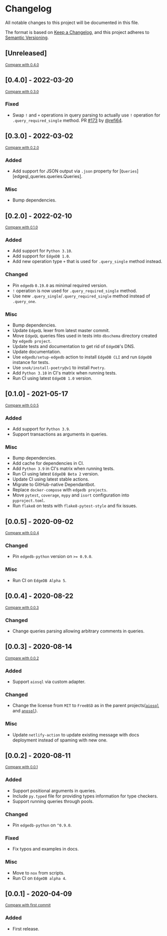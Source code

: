 # Changelog

All notable changes to this project will be documented in this file.

The format is based on [Keep a Changelog](https://keepachangelog.com/en/1.0.0/),
and this project adheres to [Semantic Versioning](https://semver.org/spec/v2.0.0.html).

## [Unreleased]

<small>[Compare with 0.4.0](https://github.com/nsidnev/edgeql-queries/compare/0.4.0...HEAD)</small>

## [0.4.0] - 2022-03-20

<small>[Compare with 0.3.0](https://github.com/nsidnev/edgeql-queries/compare/0.3.0...0.4.0)</small>

### Fixed

- Swap `!` and `+` operations in query parsing to actually use `!` operation for `.query_required_single` method. PR [#173](https://github.com/nsidnev/edgeql-queries/pull/173) by [@refi64](https://github.com/refi64).

## [0.3.0] - 2022-03-02

<small>[Compare with 0.2.0](https://github.com/nsidnev/edgeql-queries/compare/0.2.0...0.3.0)</small>

### Added

- Add support for JSON output via `.json` property for [`Queries`][edgeql_queries.queries.Queries].

### Misc

- Bump dependencies.

## [0.2.0] - 2022-02-10

<small>[Compare with 0.1.0](https://github.com/nsidnev/edgeql-queries/compare/0.1.0...0.2.0)</small>

### Added

- Add support for `Python 3.10`.
- Add support for `EdgeDB 1.0`.
- Add new operation type `+` that is used for `.query_single` method instead.

### Changed

- Pin `edgedb` `0.19.0` as minimal required version.
- `!` operation is now used for `.query_required_single` method.
- Use new `.query_single`/`.query_required_single` method instead of `.query_one`.

### Misc

- Bump dependencies.
- Update `EdgeQL` lexer from latest master commit.
- Move `EdgeQL` queries files used in tests into `dbschema` directory created by `edgedb project`.
- Update tests and documentation to get rid of `EdgeDB`'s DNS.
- Update documentation.
- Use `edgedb/setup-edgedb` action to install `EdgeDB CLI` and run `EdgeDB` instance for tests.
- Use `snok/install-poetry@v1` to install `Poetry`.
- Add `Python 3.10` in CI's matrix when running tests.
- Run CI using latest `EdgeDB 1.0` version.

## [0.1.0] - 2021-05-17

<small>[Compare with 0.0.5](https://github.com/nsidnev/edgeql-queries/compare/0.0.5...0.1.0)</small>

### Added

- Add support for `Python 3.9`.
- Support transactions as arguments in queries.

### Misc

- Bump dependencies.
- Add cache for dependencies in CI.
- Add `Python 3.9` in CI's matrix when running tests.
- Run CI using latest `EdgeDB Beta 2` version.
- Update CI using latest stable actions.
- Migrate to GitHub-native Dependantbot.
- Replace `docker-compose` with `edgedb projects`.
- Move `pytest`, `coverage`, `mypy` and `isort` configuration into `pyproject.toml`.
- Run `flake8` on tests with `flake8-pytest-style` and fix issues.

## [0.0.5] - 2020-09-02

<small>[Compare with 0.0.4](https://github.com/nsidnev/edgeql-queries/compare/0.0.4...0.0.5)</small>

### Changed

- Pin `edgedb-python` version on `>= 0.9.0`.

### Misc

- Run CI on `EdgeDB Alpha 5`.

## [0.0.4] - 2020-08-22

<small>[Compare with 0.0.3](https://github.com/nsidnev/edgeql-queries/compare/0.0.3...0.0.4)</small>

### Changed

- Change queries parsing allowing arbitrary comments in queries.

## [0.0.3] - 2020-08-14

<small>[Compare with 0.0.2](https://github.com/nsidnev/edgeql-queries/compare/0.0.2...0.0.3)</small>

### Added

- Support `aiosql` via custom adapter.

### Changed

- Change the license from `MIT` to `FreeBSD` as in the parent projects([`aiosql`](https://github.com/nackjicholson/aiosql) and [`anosql`](https://github.com/honza/anosql)).

### Misc

- Update `netlify-action` to update existing message with docs deployment instead of spaming with new one.

## [0.0.2] - 2020-08-11

<small>[Compare with 0.0.1](https://github.com/nsidnev/edgeql-queries/compare/0.0.1...0.0.2)</small>

### Added

- Support positional arguments in queries.
- Include `py.typed` file for providing types information for type checkers.
- Support running queries through pools.

### Changed

- Pin `edgedb-python` on `^0.9.0`.

### Fixed

- Fix typos and examples in docs.

### Misc

- Move to `nox` from scripts.
- Run CI on `EdgeDB alpha 4`.

## [0.0.1] - 2020-04-09

<small>[Compare with first commit](https://github.com/nsidnev/edgeql-queries/compare/8ccbf7955a1e158f58a978b18e662c9bf137f5a5...0.0.1)</small>

### Added

- First release.
